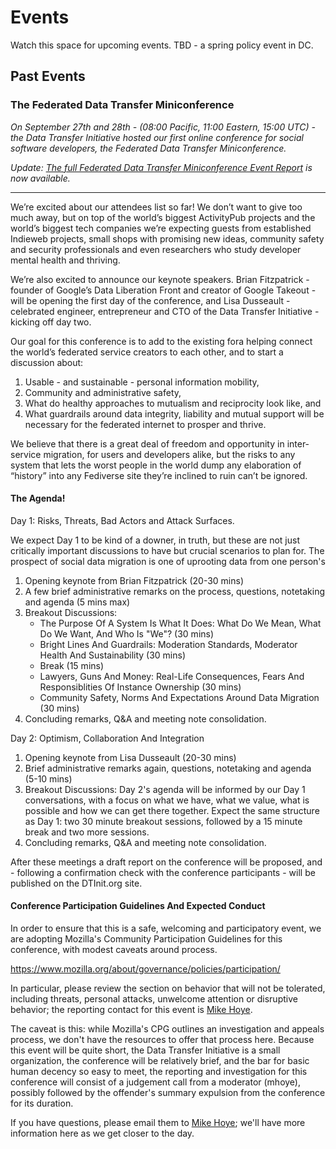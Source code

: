 # Events

Watch this space for upcoming events. TBD - a spring policy event in DC.

## Past Events
<article class="section" markdown="1">

### The Federated Data Transfer Miniconference 

*On September 27th and 28th - (08:00 Pacific, 11:00 Eastern, 15:00 UTC) - the Data Transfer Initiative hosted our first online conference for social software developers, the Federated Data Transfer Miniconference.*

*Update: [The full Federated Data Transfer Miniconference Event Report](/docs/dtp-federated-miniconference-report) is now available.*

---

We’re excited about our attendees list so far! We don’t want to give too much away, but on top of the world’s biggest ActivityPub projects and the world’s biggest tech companies we’re expecting guests from established Indieweb projects, small shops with promising new ideas, community safety and security professionals and even researchers who study developer mental health and thriving.

We’re also excited to announce our keynote speakers. Brian Fitzpatrick - founder of Google’s Data Liberation Front and creator of Google Takeout - will be opening the first day of the conference, and Lisa Dusseault - celebrated engineer, entrepreneur and CTO of the Data Transfer Initiative - kicking off day two. 

Our goal for this conference is to add to the existing fora helping connect the world’s federated service creators to each other, and to start a discussion about:

1. Usable - and sustainable - personal information mobility,
1. Community and administrative safety,
1. What do healthy approaches to mutualism and reciprocity look like, and
1. What guardrails around data integrity, liability and mutual support will be necessary for the federated internet to prosper and thrive.   

We believe that there is a great deal of freedom and opportunity in inter-service migration, for users and developers alike, but the risks to any system that lets the worst people in the world dump any elaboration of “history” into any Fediverse site they’re inclined to ruin can’t be ignored.

#### The Agenda!

Day 1: Risks, Threats, Bad Actors and Attack Surfaces.

We expect Day 1 to be kind of a downer, in truth, but these are not just critically important discussions to have but crucial scenarios to plan for. The prospect of social data migration is one of uprooting data from one person's

1. Opening keynote from Brian Fitzpatrick (20-30 mins)
1. A few brief administrative remarks on the process, questions, notetaking and agenda (5 mins max)
1. Breakout Discussions:
   * The Purpose Of A System Is What It Does: What Do We Mean, What Do We Want, And Who Is "We"? (30 mins)
   * Bright Lines And Guardrails: Moderation Standards, Moderator Health And Sustainability (30 mins)
   * Break (15 mins)
   * Lawyers, Guns And Money: Real-Life Consequences, Fears And Responsiblities Of Instance Ownership (30 mins)
   * Community Safety, Norms And Expectations Around Data Migration (30 mins)
1. Concluding remarks, Q&A and meeting note consolidation.

Day 2: Optimism, Collaboration And Integration

1. Opening keynote from Lisa Dusseault (20-30 mins)
1. Brief administrative remarks again, questions, notetaking and agenda (5-10 mins)
1. Breakout Discussions: Day 2's agenda will be informed by our Day 1 conversations, with a focus on what we have, what we value, what is possible and how we can get there together. Expect the same structure as Day 1: two 30 minute breakout sessions, followed by a 15 minute break and two more sessions.
1. Concluding remarks, Q&A and meeting note consolidation.

After these meetings a draft report on the conference will be proposed, and - following a confirmation check with the conference participants  - will be published on the DTInit.org site. 

#### Conference Participation Guidelines And Expected Conduct

In order to ensure that this is a safe, welcoming and participatory event, we are adopting Mozilla's Community Participation Guidelines for this conference, with modest caveats around process.

https://www.mozilla.org/about/governance/policies/participation/

In particular, please review the section on behavior that will not be tolerated, including threats, personal attacks, unwelcome attention or disruptive behavior; the reporting contact for this event is <a href="mailto:mhoye@dtinit.org">Mike Hoye</a>. 

The caveat is this: while Mozilla's CPG outlines an investigation and appeals process, we don't have the resources to offer that process here. Because this event will be quite short, the Data Transfer Initiative is a small organization, the conference will be relatively brief, and the bar for basic human decency so easy to meet, the reporting and investigation for this conference will consist of a judgement call from a moderator (mhoye), possibly followed by the offender's summary expulsion from the conference for its duration. 

If you have questions, please email them to <a href="mailto:mhoye@dtinit.org">Mike Hoye</a>; we'll have more information here as we get closer to the day.
</article>
